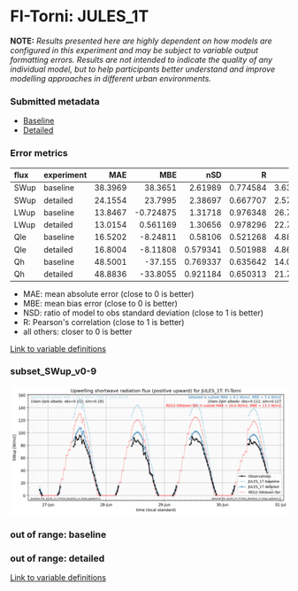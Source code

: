 # FI-Torni: JULES_1T

**NOTE:** *Results presented here are highly dependent on how models are configured in this experiment and may be subject to variable output formatting errors. Results are not intended to indicate the quality of any individual model, but to help participants better understand and improve modelling approaches in different urban environments.*

### Submitted metadata

- [Baseline](JULES_1T_FI-Torni_baseline_attrs.md)
- [Detailed](JULES_1T_FI-Torni_detailed_attrs.md)

### Error metrics

| flux   | experiment   |     MAE |        MBE |      nSD |        R |      5th |     95th |    RMSE |    cRMSE |      AMBE |     1-nSD |       1-R |   nSkewness |   nKurtosis |   Overlap |
|:-------|:-------------|--------:|-----------:|---------:|---------:|---------:|---------:|--------:|---------:|----------:|----------:|----------:|------------:|------------:|----------:|
| SWup   | baseline     | 38.3969 |  38.3651   | 2.61989  | 0.774584 |  3.63835 | 145.933  | 65.7655 | 1.95069  | 38.3651   | 1.61989   | 0.225416  |    2.58061  |    4.52305  |  0.219034 |
| SWup   | detailed     | 24.1554 |  23.7995   | 2.38697  | 0.667707 |  2.57129 | 126.89   | 56.5537 | 1.87351  | 23.7995   | 1.38697   | 0.332293  |    3.85549  |    7.37592  |  0.155429 |
| LWup   | baseline     | 13.8467 |  -0.724875 | 1.31718  | 0.976348 | 26.7549  |  30.261  | 19.7854 | 0.403625 |  0.724875 | 0.317183  | 0.0236516 |    0.14569  |    0.317181 |  0.158118 |
| LWup   | detailed     | 13.0154 |   0.561169 | 1.30656  | 0.978296 | 22.7585  |  31.6398 | 19.0246 | 0.388195 |  0.561169 | 0.30656   | 0.0217043 |    0.289327 |    0.45172  |  0.141849 |
| Qle    | baseline     | 16.5202 |  -8.24811  | 0.58106  | 0.521268 |  4.88124 |  24.8403 | 28.287  | 0.855485 |  8.24811  | 0.41894   | 0.478732  |    0.259944 |    0.566213 |  0.311943 |
| Qle    | detailed     | 16.8004 |  -8.11808  | 0.579341 | 0.501988 |  4.86241 |  25.9778 | 28.6386 | 0.868327 |  8.11808  | 0.420659  | 0.498012  |    0.238027 |    0.514411 |  0.291276 |
| Qh     | baseline     | 48.5001 | -37.155    | 0.769337 | 0.635642 | 14.0259  |  64.5955 | 66.6673 | 0.783475 | 37.155    | 0.230664  | 0.364358  |    0.273226 |    0.414668 |  0.439534 |
| Qh     | detailed     | 48.8836 | -33.8055   | 0.921184 | 0.650313 | 21.7409  |  35.8959 | 66.2547 | 0.806514 | 33.8055   | 0.0788172 | 0.349687  |    0.219145 |    0.272535 |  0.422824 |

 - MAE: mean absolute error (close to 0 is better)
 - MBE: mean bias error (close to 0 is better)
 - NSD: ratio of model to obs standard deviation (close to 1 is better)
 - R: Pearson's correlation (close to 1 is better)
 - all others: closer to 0 is better

[Link to variable definitions](../modelattrs/variable_definitions.md)

### <a name="subset_swup_v0-9"></a>subset_SWup_v0-9
[![JULES_1T_FI-Torni_subset_SWup_v0-9.png](JULES_1T_FI-Torni_subset_SWup_v0-9.png)](JULES_1T_FI-Torni_subset_SWup_v0-9.png)

### out of range: baseline


### out of range: detailed



[Link to variable definitions](../modelattrs/variable_definitions.md)

